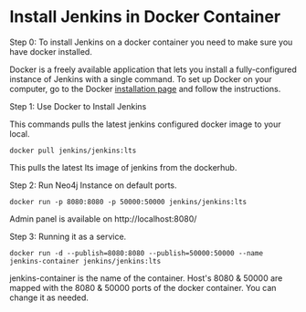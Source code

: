 # Install Jenkins in Docker Container 

Step 0: To install Jenkins on a docker container you need to make sure you have docker installed.

Docker is a freely available application that lets you install a fully-configured instance of Jenkins with a single command. To set up Docker on your computer, go to the Docker [installation page](https://www.docker.com/get-docker) and follow the instructions.

Step 1: Use Docker to Install Jenkins

This commands pulls the latest jenkins configured docker image to your local.

```closure
docker pull jenkins/jenkins:lts
```
This pulls the latest lts image of jenkins from the dockerhub.

Step 2: Run Neo4j Instance on default ports.

```closure
docker run -p 8080:8080 -p 50000:50000 jenkins/jenkins:lts
```

Admin panel is available on http://localhost:8080/

Step 3: Running it as a service.

```closure
docker run -d --publish=8080:8080 --publish=50000:50000 --name jenkins-container jenkins/jenkins:lts
```

jenkins-container is the name of the container. Host's 8080 & 50000 are mapped with the 8080 & 50000 ports of the docker container. You can change it as needed.
